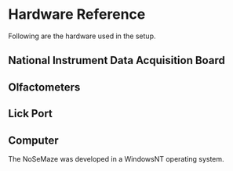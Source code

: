 # Hardware Reference

Following are the hardware used in the setup.

## National Instrument Data Acquisition Board

## Olfactometers

## Lick Port

## Computer

The NoSeMaze was developed in a WindowsNT operating system.

